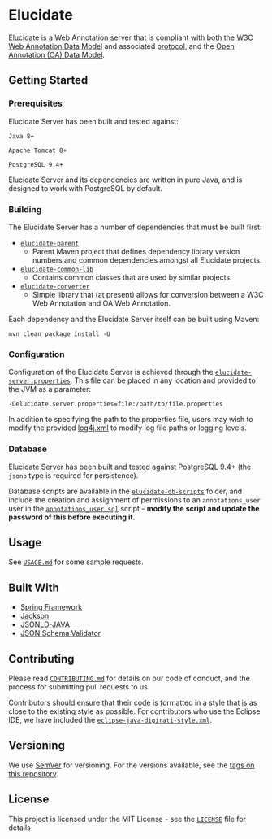 # Elucidate

Elucidate is a Web Annotation server that is compliant with both the [W3C Web Annotation Data Model](https://www.w3.org/TR/annotation-model/) and associated [protocol](https://www.w3.org/TR/annotation-protocol/), and the [Open Annotation (OA) Data Model](http://www.openannotation.org/spec/core/).

## Getting Started

### Prerequisites

Elucidate Server has been built and tested against:

```
Java 8+
```

```
Apache Tomcat 8+
```

```
PostgreSQL 9.4+
```

Elucidate Server and its dependencies are written in pure Java, and is designed to work with PostgreSQL by default.

### Building

The Elucidate Server has a number of dependencies that must be built first:

 * [`elucidate-parent`](elucidate-parent/)
	 * Parent Maven project that defines dependency library version numbers and common dependencies amongst all Elucidate projects.
 * [`elucidate-common-lib`](elucidate-common-lib/)
	 * Contains common classes that are used by similar projects.
 * [`elucidate-converter`](elucidate-converter/)
	 * Simple library that (at present) allows for conversion between a W3C Web Annotation and OA Web Annotation.

Each dependency and the Elucidate Server itself can be built using Maven:

```
mvn clean package install -U
```

### Configuration

Configuration of the Elucidate Server is achieved through the [`elucidate-server.properties`](elucidate-config/elucidate-server.properties). This file can be placed in any location and provided to the JVM as a parameter:

```
-Delucidate.server.properties=file:/path/to/file.properties
```

In addition to specifying the path to the properties file, users may wish to modify the provided [log4j.xml](elucidate-config/log4j.xml) to modify log file paths or logging levels.

### Database

Elucidate Server has been built and tested against PostgreSQL 9.4+  (the `jsonb` type is required for persistence).

Database scripts are available in the [`elucidate-db-scripts`](elucidate-db-scripts/) folder, and include the creation and assignment of permissions to an `annotations_user` user in the [`annotations_user.sql`](elucidate-db-scripts/login_roles/annotations_user.sql) script - **modify the script and update the password of this before executing it.**

## Usage

See [`USAGE.md`](USAGE.md) for some sample requests.

## Built With

* [Spring Framework](https://projects.spring.io/spring-framework/)
* [Jackson](http://wiki.fasterxml.com/JacksonHome) 
* [JSONLD-JAVA](https://github.com/jsonld-java/jsonld-java)
* [JSON Schema Validator](https://github.com/daveclayton/json-schema-validator)

## Contributing

Please read [`CONTRIBUTING.md`](CONTRIBUTING.md) for details on our code of conduct, and the process for submitting pull requests to us.

Contributors should ensure that their code is formatted in a style that is as close to the existing style as possible. For contributors who use the Eclipse IDE, we have included the [`eclipse-java-digirati-style.xml`](eclipse-java-digirati-style.xml).

## Versioning

We use [SemVer](http://semver.org/) for versioning. For the versions available, see the [tags on this repository](https://github.com/dlcs/elucidate-server/tags). 

## License

This project is licensed under the MIT License - see the [`LICENSE`](LICENSE) file for details
